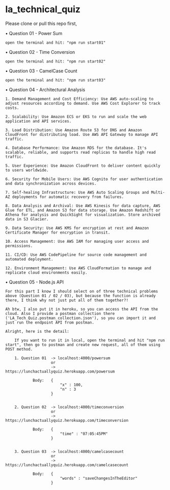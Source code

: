 # la_technical_quiz

Please clone or pull this repo first,

• Question 01 - Power Sum

	open the terminal and hit: "npm run start01"
	
	
	
• Question 02 - Time Conversion

	open the terminal and hit: "npm run start02"
	
	
	
• Question 03 - CamelCase Count

	open the terminal and hit: "npm run start03"
	
	
	
• Question 04 - Architectural Analysis

	1. Demand Management and Cost Efficiency: Use AWS auto-scaling to adjust resources according to demand. Use AWS Cost Explorer to track costs.

	2. Scalability: Use Amazon ECS or EKS to run and scale the web application and API services.

	3. Load Distribution: Use Amazon Route 53 for DNS and Amazon CloudFront for distributing load. Use AWS API Gateway to manage API traffic.

	4. Database Performance: Use Amazon RDS for the database. It's scalable, reliable, and supports read replicas to handle high read traffic.

	5. User Experience: Use Amazon CloudFront to deliver content quickly to users worldwide.

	6. Security for Mobile Users: Use AWS Cognito for user authentication and data synchronization across devices.

	7. Self-healing Infrastructure: Use AWS Auto Scaling Groups and Multi-AZ deployments for automatic recovery from failures.

	8. Data Analysis and Archival: Use AWS Kinesis for data capture, AWS Glue for ETL, and Amazon S3 for data storage. Use Amazon Redshift or Athena for analysis and QuickSight for visualization. Store archived data in S3 Glacier.

	9. Data Security: Use AWS KMS for encryption at rest and Amazon Certificate Manager for encryption in transit.

	10. Access Management: Use AWS IAM for managing user access and permissions.

	11. CI/CD: Use AWS CodePipeline for source code management and automated deployment.

	12. Environment Management: Use AWS CloudFormation to manage and replicate cloud environments easily.
	
	

• Question 05 - Node.js API

	For this part I know I should select on of three technical problems above (Question 01 / 02 / 03), but because the function is already there, I think why not just put all of them together?!
	
	Ah btw, I also put it in heroku, so you can access the API from the cloud. Also I provide a postman collection there ('LA_Tech_Quiz.postman_collection.json'), so you can import it and just run the endpoint API from postman.
	
	Alright, here is the detail:
	
		If you want to run it in local, open the terminal and hit "npm run start", then go to postman and create new request, all of them using POST method.
	
		1. Question 01 	-> localhost:4000/powersum
						or
						-> https://lunchactuallyquiz.herokuapp.com/powersum
						
				Body:	{
							"x" : 100,
							"n" : 3
						}
						
						
		2. Question 02 	-> localhost:4000/timeconversion
						or
						-> https://lunchactuallyquiz.herokuapp.com/timeconversion
						
				Body:	{
							"time" : "07:05:45PM"
						}
						
						
		3. Question 03 	-> localhost:4000/camelcasecount
						or
						-> https://lunchactuallyquiz.herokuapp.com/camelcasecount
						
				Body:	{
							"words" : "saveChangesInTheEditor"
						}